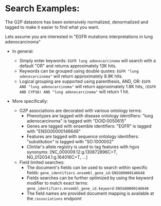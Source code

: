 
# Search Examples:

The G2P datastore has been extensively normalized, denormalized and tagged to make it easier to find what you want.

Lets assume you are interested in "EGFR mutations interpretations in lung adenocarcinoma"

* In general:
  * Simply enter keywords: `EGFR lung adenocarcinoma` will search with a default "OR" and returns approximately 13K hits.
  * Keywords can be grouped using double quotes: `EGFR "lung adenocarcinoma"` will return approximately 8.9K hits.
  * Logical grouping are supported using parenthesis, AND, OR: `EGFR AND "lung adenocarcinoma"` will return approximately 1.8K hits,  `(EGFR AND CYP3A) AND "lung adenocarcinoma"` will return 1 hit.

* More specifically:
  * G2P associations are decorated with various ontology terms:
    * Phenotypes are tagged with disease ontology identifiers: "lung adenocarcinoma"  is tagged with "DOID:0050615"
    * Genes are tagged with ensemble identifiers: "EGFR"  is tagged with "ENSG00000146648"
    * Features are tagged with sequence ontology identifiers: "substitution" is tagged with "SO:1000002"
    * ClinVar's allele registry is used to tag features with hgvs synonyms: [NC_000009.12:g.130872896C>T, NG_012034.1:g.164016C>T, ...]
  * Field limited searches:
    * The document's fields can be used to search within specific fields: `gene_identifiers.ensembl_gene_id:ENSG00000146648`
    * Fields searches can be further optimized by using the keyword modifier to match exact terms: `gene_identifiers.ensembl_gene_id.keyword:ENSG00000146648`
    * The field names are provided document mapping is available at the `/associations` endpoint
